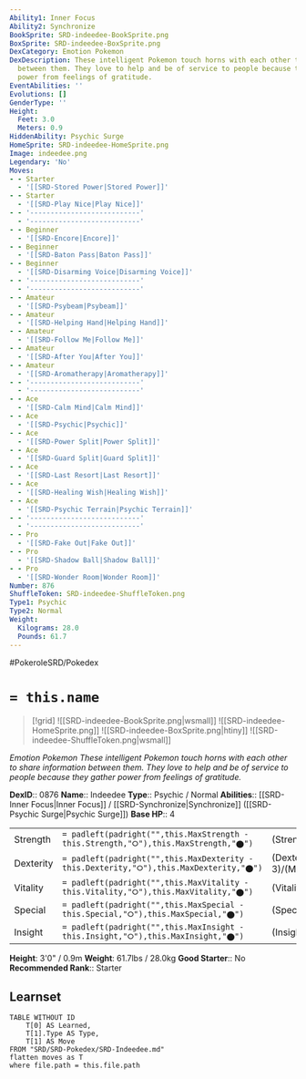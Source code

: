 ```yaml
---
Ability1: Inner Focus
Ability2: Synchronize
BookSprite: SRD-indeedee-BookSprite.png
BoxSprite: SRD-indeedee-BoxSprite.png
DexCategory: Emotion Pokemon
DexDescription: These intelligent Pokemon touch horns with each other to share information
  between them. They love to help and be of service to people because they gather
  power from feelings of gratitude.
EventAbilities: ''
Evolutions: []
GenderType: ''
Height:
  Feet: 3.0
  Meters: 0.9
HiddenAbility: Psychic Surge
HomeSprite: SRD-indeedee-HomeSprite.png
Image: indeedee.png
Legendary: 'No'
Moves:
- - Starter
  - '[[SRD-Stored Power|Stored Power]]'
- - Starter
  - '[[SRD-Play Nice|Play Nice]]'
- - '---------------------------'
  - '---------------------------'
- - Beginner
  - '[[SRD-Encore|Encore]]'
- - Beginner
  - '[[SRD-Baton Pass|Baton Pass]]'
- - Beginner
  - '[[SRD-Disarming Voice|Disarming Voice]]'
- - '---------------------------'
  - '---------------------------'
- - Amateur
  - '[[SRD-Psybeam|Psybeam]]'
- - Amateur
  - '[[SRD-Helping Hand|Helping Hand]]'
- - Amateur
  - '[[SRD-Follow Me|Follow Me]]'
- - Amateur
  - '[[SRD-After You|After You]]'
- - Amateur
  - '[[SRD-Aromatherapy|Aromatherapy]]'
- - '---------------------------'
  - '---------------------------'
- - Ace
  - '[[SRD-Calm Mind|Calm Mind]]'
- - Ace
  - '[[SRD-Psychic|Psychic]]'
- - Ace
  - '[[SRD-Power Split|Power Split]]'
- - Ace
  - '[[SRD-Guard Split|Guard Split]]'
- - Ace
  - '[[SRD-Last Resort|Last Resort]]'
- - Ace
  - '[[SRD-Healing Wish|Healing Wish]]'
- - Ace
  - '[[SRD-Psychic Terrain|Psychic Terrain]]'
- - '---------------------------'
  - '---------------------------'
- - Pro
  - '[[SRD-Fake Out|Fake Out]]'
- - Pro
  - '[[SRD-Shadow Ball|Shadow Ball]]'
- - Pro
  - '[[SRD-Wonder Room|Wonder Room]]'
Number: 876
ShuffleToken: SRD-indeedee-ShuffleToken.png
Type1: Psychic
Type2: Normal
Weight:
  Kilograms: 28.0
  Pounds: 61.7
---
```


#PokeroleSRD/Pokedex

# `= this.name`

> [!grid]
> ![[SRD-indeedee-BookSprite.png|wsmall]]
> ![[SRD-indeedee-HomeSprite.png]]
> ![[SRD-indeedee-BoxSprite.png|htiny]]
> ![[SRD-indeedee-ShuffleToken.png|wsmall]]


*Emotion Pokemon*
*These intelligent Pokemon touch horns with each other to share information between them. They love to help and be of service to people because they gather power from feelings of gratitude.*

**DexID**:: 0876
**Name**:: Indeedee
**Type**:: Psychic / Normal
**Abilities**:: [[SRD-Inner Focus|Inner Focus]] / [[SRD-Synchronize|Synchronize]] ([[SRD-Psychic Surge|Psychic Surge]])
**Base HP**:: 4

|           |                                                                                        |                                          |
| --------- | -------------------------------------------------------------------------------------- | ---------------------------------------- |
| Strength  | `= padleft(padright("",this.MaxStrength - this.Strength,"⭘"),this.MaxStrength,"⬤")`    | (Strength::2)/(MaxStrength::4)   |
| Dexterity | `= padleft(padright("",this.MaxDexterity - this.Dexterity,"⭘"),this.MaxDexterity,"⬤")` | (Dexterity:: 3)/(MaxDexterity::6) |
| Vitality  | `= padleft(padright("",this.MaxVitality - this.Vitality,"⭘"),this.MaxVitality,"⬤")`    | (Vitality::2)/(MaxVitality::4)   |
| Special   | `= padleft(padright("",this.MaxSpecial - this.Special,"⭘"),this.MaxSpecial,"⬤")`       | (Special::3)/(MaxSpecial::6)     |
| Insight   | `= padleft(padright("",this.MaxInsight - this.Insight,"⭘"),this.MaxInsight,"⬤")`       | (Insight::3)/(MaxInsight::6)     |

**Height**: 3'0" / 0.9m
**Weight**: 61.7lbs / 28.0kg
**Good Starter**:: No
**Recommended Rank**:: Starter

## Learnset

```dataview
TABLE WITHOUT ID
    T[0] AS Learned,
    T[1].Type AS Type,
    T[1] AS Move
FROM "SRD/SRD-Pokedex/SRD-Indeedee.md"
flatten moves as T
where file.path = this.file.path
```
